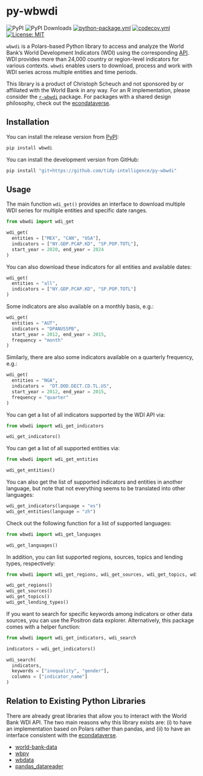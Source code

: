 # py-wbwdi
![PyPI](https://img.shields.io/pypi/v/wbwdi?label=pypi%20package)
![PyPI Downloads](https://img.shields.io/pypi/dm/wbwdi)
[![python-package.yml](https://github.com/tidy-intelligence/py-wbwdi/actions/workflows/python-package.yml/badge.svg)](https://github.com/tidy-intelligence/py-wbwdi/actions/workflows/python-package.yml)
[![codecov.yml](https://codecov.io/gh/tidy-intelligence/py-wbwdi/graph/badge.svg)](https://app.codecov.io/gh/tidy-intelligence/py-wbwdi)
[![License:
MIT](https://img.shields.io/badge/License-MIT-yellow.svg)](https://opensource.org/licenses/MIT)

`wbwdi` is a Polars-based Python library to access and analyze the World Bank’s World Development Indicators (WDI) using the corresponding [API](https://datahelpdesk.worldbank.org/knowledgebase/articles/889392-about-the-indicators-api-documentation). WDI provides more than 24,000 country or region-level indicators for various contexts. `wbwdi` enables users to download, process and work with WDI series across multiple entities and time periods.

This library is a product of Christoph Scheuch and not sponsored by or affiliated with the World Bank in any way. For an R implementation, please consider the [`r-wbwdi`](https://github.com/tidy-intelligence/r-wbwdi) package. For packages with a shared design philosophy, check out the [econdataverse](https://www.econdataverse.org/).

## Installation

You can install the release version from [PyPI](https://pypi.org/project/wbwdi/): 

```python
pip install wbwdi
```

You can install the development version from GitHub:

```python
pip install "git+https://github.com/tidy-intelligence/py-wbwdi"
```

## Usage

The main function `wdi_get()` provides an interface to download multiple WDI series for multiple entities and specific date ranges.

```python
from wbwdi import wdi_get

wdi_get(
  entities = ["MEX", "CAN", "USA"], 
  indicators = ["NY.GDP.PCAP.KD", "SP.POP.TOTL"],
  start_year = 2020, end_year = 2024
)
```

You can also download these indicators for all entities and available dates:

```python
wdi_get(
  entities = "all", 
  indicators = ["NY.GDP.PCAP.KD", "SP.POP.TOTL"]
)
```

Some indicators are also available on a monthly basis, e.g.:

```python
wdi_get(
  entities = "AUT", 
  indicators = "DPANUSSPB",         
  start_year = 2012, end_year = 2015, 
  frequency = "month"
)
```

Similarly, there are also some indicators available on a quarterly frequency, e.g.:

```python
wdi_get(
  entities = "NGA", 
  indicators =  "DT.DOD.DECT.CD.TL.US",
  start_year = 2012, end_year = 2015, 
  frequency = "quarter"
)
```

You can get a list of all indicators supported by the WDI API via:

```python
from wbwdi import wdi_get_indicators

wdi_get_indicators()
```

You can get a list of all supported entities via:

```python
from wbwdi import wdi_get_entities

wdi_get_entities()
```

You can also get the list of supported indicators and entities in
another language, but note that not everything seems to be translated
into other languages:

```python
wdi_get_indicators(language = "es")
wdi_get_entities(language = "zh")
```

Check out the following function for a list of supported languages:

```python
from wbwdi import wdi_get_languages

wdi_get_languages()
```

In addition, you can list supported regions, sources, topics and lending
types, respectively:

```python
from wbwdi import wdi_get_regions, wdi_get_sources, wdi_get_topics, wdi_get_lending_types

wdi_get_regions()
wdi_get_sources()
wdi_get_topics()
wdi_get_lending_types()
```

If you want to search for specific keywords among indicators or other data sources, you can use the Positron data explorer. Alternatively, this package comes with a helper function:

```python
from wbwdi import wdi_get_indicators, wdi_search

indicators = wdi_get_indicators()

wdi_search(
  indicators,
  keywords = ["inequality", "gender"],
  columns = ["indicator_name"]
)
```

## Relation to Existing Python Libraries

There are already great libraries that allow you to interact with the World Bank WDI API. The two main reasons why this library exists are: (i) to have an implementation based on Polars rather than pandas, and (ii) to have an interface consistent with the [econdataverse](https://www.econdataverse.org/).

- [world-bank-data](https://github.com/mwouts/world_bank_data)
- [wbpy](https://github.com/mattduck/wbpy/)
- [wbdata](https://github.com/oliversherouse/wbdata/)
- [pandas_datareader](https://pandas-datareader.readthedocs.io/en/latest/readers/world-bank.html)
